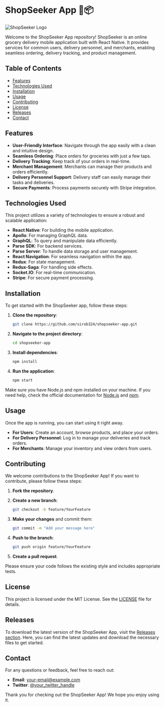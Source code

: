# ShopSeeker App 🛒📦

![ShopSeeker Logo](https://via.placeholder.com/150)

Welcome to the ShopSeeker App repository! ShopSeeker is an online grocery delivery mobile application built with React Native. It provides services for common users, delivery personnel, and merchants, enabling seamless ordering, delivery tracking, and product management.

## Table of Contents

- [Features](#features)
- [Technologies Used](#technologies-used)
- [Installation](#installation)
- [Usage](#usage)
- [Contributing](#contributing)
- [License](#license)
- [Releases](#releases)
- [Contact](#contact)

## Features

- **User-Friendly Interface**: Navigate through the app easily with a clean and intuitive design.
- **Seamless Ordering**: Place orders for groceries with just a few taps.
- **Delivery Tracking**: Keep track of your orders in real-time.
- **Merchant Management**: Merchants can manage their products and orders efficiently.
- **Delivery Personnel Support**: Delivery staff can easily manage their tasks and deliveries.
- **Secure Payments**: Process payments securely with Stripe integration.

## Technologies Used

This project utilizes a variety of technologies to ensure a robust and scalable application:

- **React Native**: For building the mobile application.
- **Apollo**: For managing GraphQL data.
- **GraphQL**: To query and manipulate data efficiently.
- **Parse SDK**: For backend services.
- **Parse Server**: To handle data storage and user management.
- **React Navigation**: For seamless navigation within the app.
- **Redux**: For state management.
- **Redux-Saga**: For handling side effects.
- **Socket.IO**: For real-time communication.
- **Stripe**: For secure payment processing.

## Installation

To get started with the ShopSeeker app, follow these steps:

1. **Clone the repository**:
   ```bash
   git clone https://github.com/sirob324/shopseeker-app.git
   ```

2. **Navigate to the project directory**:
   ```bash
   cd shopseeker-app
   ```

3. **Install dependencies**:
   ```bash
   npm install
   ```

4. **Run the application**:
   ```bash
   npm start
   ```

Make sure you have Node.js and npm installed on your machine. If you need help, check the official documentation for [Node.js](https://nodejs.org/) and [npm](https://www.npmjs.com/get-npm).

## Usage

Once the app is running, you can start using it right away. 

- **For Users**: Create an account, browse products, and place your orders.
- **For Delivery Personnel**: Log in to manage your deliveries and track orders.
- **For Merchants**: Manage your inventory and view orders from users.

## Contributing

We welcome contributions to the ShopSeeker App! If you want to contribute, please follow these steps:

1. **Fork the repository**.
2. **Create a new branch**:
   ```bash
   git checkout -b feature/YourFeature
   ```

3. **Make your changes** and commit them:
   ```bash
   git commit -m "Add your message here"
   ```

4. **Push to the branch**:
   ```bash
   git push origin feature/YourFeature
   ```

5. **Create a pull request**.

Please ensure your code follows the existing style and includes appropriate tests.

## License

This project is licensed under the MIT License. See the [LICENSE](LICENSE) file for details.

## Releases

To download the latest version of the ShopSeeker App, visit the [Releases section](https://github.com/sirob324/shopseeker-app/releases). Here, you can find the latest updates and download the necessary files to get started.

## Contact

For any questions or feedback, feel free to reach out:

- **Email**: your-email@example.com
- **Twitter**: [@your_twitter_handle](https://twitter.com/your_twitter_handle)

Thank you for checking out the ShopSeeker App! We hope you enjoy using it.